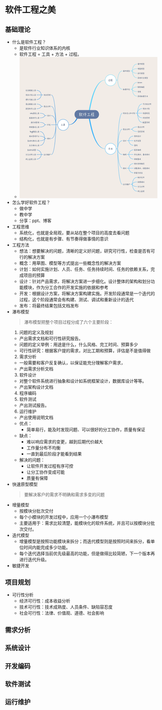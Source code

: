 # 软件工程之美
## 基础理论
* 什么是软件工程？
  - 是软件行业知识体系的内核
  - 软件工程 = 工具 + 方法 + 过程。
  - ![知识架构](./imgs/知识架构.png)
* 怎么学好软件工程？
  - 做中学
  - 教中学
  - 分享：ppt、博客
* 工程思维
  - 系统化，也就是全局观，要从站在整个项目的高度去看问题
  - 结构化，也就是有步骤、有节奏得做事情的意识
* 工程方法
  - 想法：想要解决的问题，清晰的定义好问题，研究可行性，检查是否有可行的解决方案
  - 概念：用草图、模型等方式提出一些概念性的解决方案
  - 计划：如何实施计划、人员、任务、任务持续时间、任务的依赖关系，完成项目的预算
  - 设计：针对产品需求，将解决方案进一步细化。设计整体的架构和划分功能模块，作为分工合作的开发实施的依据和参考
  - 开发：根据设计方案，将解决方案构建实施。开发阶段通常是一个迭代的过程，这个阶段通常会有构建、测试、调试和重新设计的迭代
  - 发布：将最终结果包括文档发布
* 瀑布模型
  >瀑布模型把整个项目过程分成了六个主要阶段：
  1. 问题的定义及规划
    - 产出需求文档和可行性研究报告。
    - 问题的定义举例：用途是什么，什么风格、完工时间、预算多少
    - 可行性研究：根据客户提的需求，对比工期和预算，评估是不是值得做
  2. 需求分析
    - 一般需要和客户反复确认，以保证能充分理解客户需求，
    - 产出需求分析文档
  3. 软件设计
    - 对整个软件系统进行抽象和设计如系统框架设计，数据库设计等等。
    - 产出架构设计文档
  4. 程序编码
  5. 软件测试
    - 产出测试报告。
  6. 运行维护
    - 产出使用说明文档
  + 优点：
    - 简单易行，能及时发现问题、可以很好的分工协作，质量有保证
  + 缺点：
    - 难以响应需求的变更，越到后期代价越大
    - 工作量分布不均衡
    - 一直到最后阶段才能看到结果
  + 解决的问题：
    - 让软件开发过程有序可控
    - 让分工协作变成可能
    - 质量有保障
* 快速原型模型
  > 要解决客户的需求不明确和需求多变的问题
* 增量模型
  - 按模块分批次交付
  - 每个小模块的开发过程中，应用一个小瀑布模型
  - 主要适用于：需求比较清楚，能模块化的软件系统，并且可以按模块分批次交付。
* 迭代模型
  - 增量模型是按照功能模块来拆分；而迭代模型则是按照时间来拆分，看单位时间内能完成多少功能。
  - 每个迭代选择当前优先级最高的功能，但是做得比较简陋，下一个版本再进行迭代升级。
* 敏捷开发
## 项目规划
* 可行性分析
  - 经济可行性：成本收益分析
  - 技术可行性：技术成熟度、人员条件、缺陷容忍度
  - 社会可行性：法律、价值观、道德、社会影响

## 需求分析
## 系统设计
## 开发编码
## 软件测试
## 运行维护